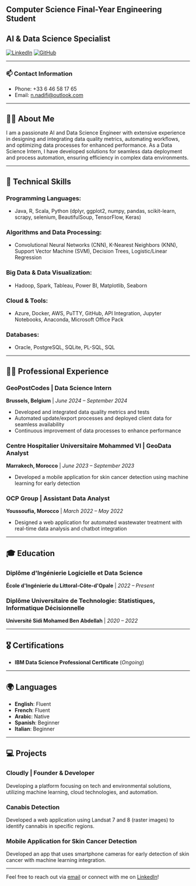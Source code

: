 ## Computer Science Final-Year Engineering Student
## AI & Data Science Specialist

[![LinkedIn](https://img.shields.io/badge/LinkedIn-nadifi-blue)](https://www.linkedin.com/in/nadifi/)
[![GitHub](https://img.shields.io/badge/GitHub-Cozmonn-black)](https://github.com/Cozmonn)

---

### 📫 Contact Information

- Phone: +33 6 46 58 17 65
- Email: [n.nadifi@outlook.com](mailto:n.nadifi@outlook.com)

---

## 👨‍💻 About Me

I am a passionate AI and Data Science Engineer with extensive experience in designing and integrating data quality metrics, automating workflows, and optimizing data processes for enhanced performance. As a Data Science Intern, I have developed solutions for seamless data deployment and process automation, ensuring efficiency in complex data environments.

---

## 🔧 Technical Skills

### **Programming Languages:**
- Java, R, Scala, Python (dplyr, ggplot2, numpy, pandas, scikit-learn, scrapy, selenium, BeautifulSoup, TensorFlow, Keras)

### **Algorithms and Data Processing:**
- Convolutional Neural Networks (CNN), K-Nearest Neighbors (KNN), Support Vector Machine (SVM), Decision Trees, Logistic/Linear Regression

### **Big Data & Data Visualization:**
- Hadoop, Spark, Tableau, Power BI, Matplotlib, Seaborn

### **Cloud & Tools:**
- Azure, Docker, AWS, PuTTY, GitHub, API Integration, Jupyter Notebooks, Anaconda, Microsoft Office Pack

### **Databases:**
- Oracle, PostgreSQL, SQLite, PL-SQL, SQL

---

## 🧑‍💼 Professional Experience

### **GeoPostCodes | Data Science Intern**  
**Brussels, Belgium** | *June 2024 – September 2024*
- Developed and integrated data quality metrics and tests
- Automated update/export processes and deployed client data for seamless availability
- Continuous improvement of data processes to enhance performance

### **Centre Hospitalier Universitaire Mohammed VI | GeoData Analyst**  
**Marrakech, Morocco** | *June 2023 – September 2023*
- Developed a mobile application for skin cancer detection using machine learning for early detection

### **OCP Group | Assistant Data Analyst**  
**Youssoufia, Morocco** | *March 2022 – May 2022*
- Designed a web application for automated wastewater treatment with real-time data analysis and chatbot integration

---

## 🎓 Education

### **Diplôme d'Ingénierie Logicielle et Data Science**  
**École d'Ingénierie du Littoral-Côte-d'Opale** | *2022 – Present*

### **Diplôme Universitaire de Technologie: Statistiques, Informatique Décisionnelle**  
**Université Sidi Mohamed Ben Abdellah** | *2020 – 2022*

---

## 🎖 Certifications

- **IBM Data Science Professional Certificate** (*Ongoing*)

---

## 🌍 Languages

- **English**: Fluent
- **French**: Fluent
- **Arabic**: Native
- **Spanish**: Beginner
- **Italian**: Beginner

---

## 💻 Projects

### **Cloudly | Founder & Developer**
Developing a platform focusing on tech and environmental solutions, utilizing machine learning, cloud technologies, and automation.

### **Canabis Detection**
Developed a web application using Landsat 7 and 8 (raster images) to identify cannabis in specific regions.

### **Mobile Application for Skin Cancer Detection**
Developed an app that uses smartphone cameras for early detection of skin cancer with machine learning integration.

---

Feel free to reach out via [email](mailto:n.nadifi@outlook.com) or connect with me on [LinkedIn](https://www.linkedin.com/in/nadifi/)!
